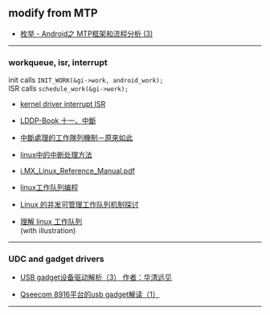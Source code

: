 ## modify from MTP

* [枚举 - Android之 MTP框架和流程分析 (3)](https://blog.csdn.net/u011279649/article/details/40950799)


----------------------------------------------------------
### workqueue, isr, interrupt  
init calls `INIT_WORK(&gi->work, android_work);`  
ISR calls `schedule_work(&gi->work);`  
* [kernel driver interrupt ISR](https://www.ptt.cc/bbs/LinuxDev/M.1489760401.A.565.html)

* [LDDP-Book 十一、中斷](http://silverfoxkkk.pixnet.net/blog/post/45000257-lddp%3A%E5%8D%81%E4%B8%80%E3%80%81%E4%B8%AD%E6%96%B7)

* [中斷處理的工作隊列機制－原來如此](http://blog.xuite.net/tzeng015/twblog/113271950-%E4%B8%AD%E6%96%B7%E8%99%95%E7%90%86%E7%9A%84%E5%B7%A5%E4%BD%9C%E9%9A%8A%E5%88%97%E6%A9%9F%E5%88%B6%EF%BC%8D%E5%8E%9F%E4%BE%86%E5%A6%82%E6%AD%A4)

* [linux中的中断处理方法](http://blog.51cto.com/11674570/1951161)

* [i.MX_Linux_Reference_Manual.pdf](file:///home/jason/Downloads/i.MX_Linux_Reference_Manual.pdf)

* [linux工作队列编程](https://blog.csdn.net/scottgly/article/details/6846824)

* [Linux 的并发可管理工作队列机制探讨](https://www.ibm.com/developerworks/cn/linux/l-cn-cncrrc-mngd-wkq/)

* [理解 linux 工作队列](https://blog.csdn.net/sinat_30545941/article/details/72871596)   
(with illustration)




----------------------------------------------------------
### UDC and gadget drivers

* [USB gadget设备驱动解析（3） 作者：华清远见](http://emb.hqyj.com/Column/Column141.htm)

* [Qseecom 8916平台的usb gadget解读（1）](https://blog.csdn.net/u013308744/article/details/52368739)




----------------------------------------------------------

